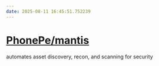 ```yaml
---
date: 2025-08-11 16:45:51.752239
---
```


# [PhonePe/mantis](https://github.com/PhonePe/mantis)

automates asset discovery, recon, and scanning for security
